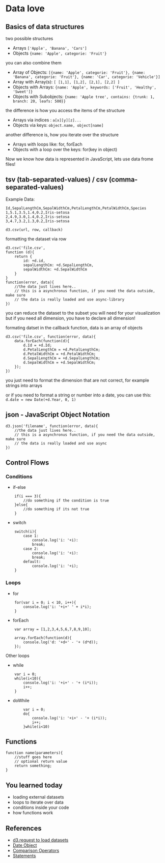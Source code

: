 # Data love
## Basics of data structures
two possible structures

* Arrays `['Apple', 'Banana', 'Cars']`
* Objects `{name: 'Apple', categorie: 'Fruit'}`

you can also combine them

* Array of Objects: `[{name: 'Apple', categorie: 'Fruit'}, {name: 'Banana', categorie: 'Fruit'}, {name: 'Car', categorie: 'Vehicle'}]`
* Array with Array(s): `[ [1,1], [1,2], [2,1], [2,2] ]`
* Objects with Arrays: `{name: 'Apple', keywords: ['Fruit', 'Healthy', 'Sweet']}`
* Objects with Subobjects: `{name: 'Apple tree', contains: {trunk: 1, branch: 20, leafs: 500}}`


the difference is how you access the items of the structure

* Arrays via indices : `a[x][y][z]...`
* Objects via keys: `object.name, object[name]`

another difference is, how you iterate over the structure

* Arrays with loops like: for, forEach
* Objects with a loop over the keys: for(key in object)

Now we know how data is represented in JavaScript, lets use data frome files!

## tsv (tab-separated-values) / csv (comma-separated-values)

Example Data:
```
Id,SepalLengthCm,SepalWidthCm,PetalLengthCm,PetalWidthCm,Species
1,5.1,3.5,1.4,0.2,Iris-setosa
2,4.9,3.0,1.4,0.2,Iris-setosa
3,4.7,3.2,1.3,0.2,Iris-setosa
```

`d3.csv(url, row, callback)`

formatting the dataset via row
```
d3.csv('file.csv', 
function (d){
    return {
        id: +d.id,
        sepalLengthCm: +d.SepalLengthCm,
        sepalWidthCm: +d.SepalWidthCm
    }
}
function(error, data){
    //the data just lives here..
    // this is a asynchronus function, if you need the data outside, make sure 
    // the data is really loaded and use async-library
})
```

you can reduce the dataset to the subset you will need for your visualization
but if you need all dimension, you have to declare all dimension!


formating datset in the callback function,
data is an array of objects

```
d3.csv('file.csv', function(error, data){
    data.forEach(function(d){
        d.Id = +d.Id;
        d.PetalLengthCm = +d.PetalLengthCm;
        d.PetalWidthCm = +d.PetalWidthCm;
        d.SepalLengthCm = +d.SepalLengthCm;
        d.SepalWidthCm = +d.SepalWidthCm;
    });
})
```
you just need to format the dimension that are not correct, for example strings into arrays

or if you need to format a string or number into a date, you can use this:
`d.date = new Date(+d.Year, 0, 1)`

## json - JavaScript Object Notation
```
d3.json('filename', function(error, data){
    //the data just lives here..
    // this is a asynchronus function, if you need the data outside, make sure 
    // the data is really loaded and use async
})
```

## Control Flows
### Conditions
* if-else
```
    if(i === 3){
        //do something if the condition is true
    }else{
        //do something if its not true
    }
```

* switch
```
    switch(i){
        case 1:
            console.log('i: '+i):
            break;
        case 2:
            console.log('i: '+i):
            break;
        default: 
            console.log('i: '+i);
    }
```

### Loops

* for
```
    for(var i = 0; i < 10, i++){
        console.log('i: '+i+' ' + i*i);
    }
```
* forEach
```
    var array = [1,2,3,4,5,6,7,8,9,10];

    array.forEach(function(d){
        console.log('d: '+d+' - '+ (d*d));
    });
```

Other loops  
* while
```
    var i = 0;
    while(i<10){
        console.log('i: '+i+' - '+ (i*i));
        i++;
    }
```

* doWhile
```
        var i = 0;
        do{
            console.log('i: '+i+' - '+ (i*i));
            i++;
        }while(i<10)
```

## Functions
```
function name(parameters){
    //stuff goes here
    // optional return value
    return something; 
}
```

## You learned today
* loading external datasets
* loops to iterate over data
* conditions inside your code
* how functions work

## References
* [d3.request to load datasets](https://github.com/d3/d3-request)
* [Date Object](https://developer.mozilla.org/en-US/docs/Web/JavaScript/Reference/Global_Objects/Date)
* [Comparison Operators](https://developer.mozilla.org/en-US/docs/Web/JavaScript/Reference/Operators/Comparison_Operators?v=test)
* [Statements](https://developer.mozilla.org/en-US/docs/Web/JavaScript/Reference/Statements)